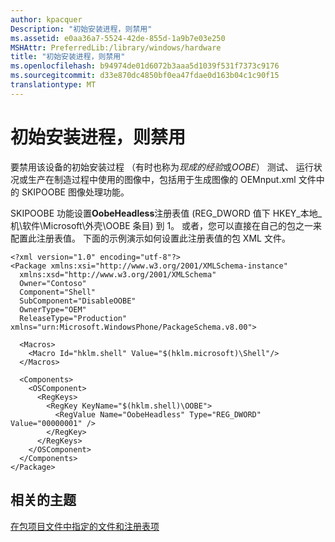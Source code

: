 ```yaml
---
author: kpacquer
Description: "初始安装进程，则禁用"
ms.assetid: e0aa36a7-5524-42de-855d-1a9b7e03e250
MSHAttr: PreferredLib:/library/windows/hardware
title: "初始安装进程，则禁用"
ms.openlocfilehash: b94974de01d6072b3aaa5d1039f531f7373c9176
ms.sourcegitcommit: d33e870dc4850bf0ea47fdae0d163b04c1c90f15
translationtype: MT
---
```

# <a name="disabling-the-initial-setup-process"></a>初始安装进程，则禁用


要禁用该设备的初始安装过程 （有时也称为*现成的经验*或*OOBE*） 测试、 运行状况或生产在制造过程中使用的图像中，包括用于生成图像的 OEMnput.xml 文件中的 SKIPOOBE 图像处理功能。

SKIPOOBE 功能设置**OobeHeadless**注册表值 (REG\_DWORD 值下 HKEY\_本地\_机\\软件\\Microsoft\\外壳\\OOBE 条目) 到 1。 或者，您可以直接在自己的包之一来配置此注册表值。 下面的示例演示如何设置此注册表值的包 XML 文件。

``` syntax
<?xml version="1.0" encoding="utf-8"?>
<Package xmlns:xsi="http://www.w3.org/2001/XMLSchema-instance" 
  xmlns:xsd="http://www.w3.org/2001/XMLSchema"
  Owner="Contoso"
  Component="Shell"
  SubComponent="DisableOOBE"
  OwnerType="OEM"
  ReleaseType="Production" xmlns="urn:Microsoft.WindowsPhone/PackageSchema.v8.00">

  <Macros>
    <Macro Id="hklm.shell" Value="$(hklm.microsoft)\Shell"/>
  </Macros>

  <Components>
    <OSComponent>
      <RegKeys>
        <RegKey KeyName="$(hklm.shell)\OOBE">
          <RegValue Name="OobeHeadless" Type="REG_DWORD" Value="00000001" />
        </RegKey>
      </RegKeys>
    </OSComponent>
  </Components>
</Package>
```

## <a name="span-idrelatedtopicsspanrelated-topics"></a><span id="related_topics"></span>相关的主题


[在包项目文件中指定的文件和注册表项](https://msdn.microsoft.com/library/dn789219)

 

 






